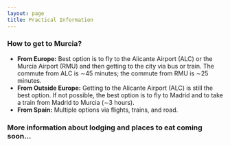 ```yaml
---
layout: page
title: Practical Information
---
```


### How to get to Murcia?

- **From Europe:** Best option is to fly to the Alicante Airport (ALC) or the Murcia Airport (RMU) and then getting to the city via bus or train. The commute from ALC is ∼45 minutes; the commute from RMU is ∼25 minutes.
- **From Outside Europe:** Getting to the Alicante Airport (ALC) is still the best option. If not possible, the best option is to fly to Madrid and to take a train from Madrid to Murcia (∼3 hours). 
- **From Spain:** Multiple options via flights, trains, and road.




### More information about lodging and places to eat coming soon...


